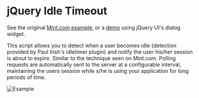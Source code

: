 # jQuery Idle Timeout

See the original [Mint.com example](https://www.erichynds.com/examples/jquery-idle-timeout/example-mint.htm), or a [demo](https://www.erichynds.com/examples/jquery-idle-timeout/example-dialog.htm) using jQuery UI's dialog widget.

This script allows you to detect when a user becomes idle (detection provided by Paul Irish's idletimer plugin) and notify the user his/her session
is about to expire.  Similar to the technique seen on Mint.com.  Polling requests are automatically sent to the server at a configurable
interval, maintaining the users session while s/he is using your application for long periods of time.

![Example](https://www.erichynds.com/examples/jquery-idle-timeout/screenshot.gif)
